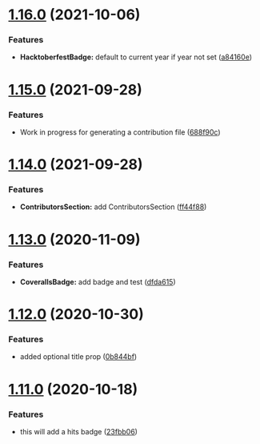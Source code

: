 # [1.16.0](https://github.com/dbartholomae/jsx-readme/compare/v1.15.0...v1.16.0) (2021-10-06)


### Features

* **HacktoberfestBadge:** default to current year if year not set ([a84160e](https://github.com/dbartholomae/jsx-readme/commit/a84160e99f2ce60ccc81461e98d2fdfc0fbf1627))

# [1.15.0](https://github.com/dbartholomae/jsx-readme/compare/v1.14.0...v1.15.0) (2021-09-28)


### Features

* Work in progress for generating a contribution file ([688f90c](https://github.com/dbartholomae/jsx-readme/commit/688f90c728b4c8303ea5aa6f948aa77502088ed3))

# [1.14.0](https://github.com/dbartholomae/jsx-readme/compare/v1.13.0...v1.14.0) (2021-09-28)


### Features

* **ContributorsSection:** add ContributorsSection ([ff44f88](https://github.com/dbartholomae/jsx-readme/commit/ff44f88b076bc75824622a59f6adfa0f7f102e29))

# [1.13.0](https://github.com/dbartholomae/jsx-readme/compare/v1.12.0...v1.13.0) (2020-11-09)


### Features

* **CoverallsBadge:** add badge and test ([dfda615](https://github.com/dbartholomae/jsx-readme/commit/dfda615dc8ecca663a4f95c384ebf4fe9b641c3d))

# [1.12.0](https://github.com/dbartholomae/jsx-readme/compare/v1.11.0...v1.12.0) (2020-10-30)


### Features

* added optional title prop ([0b844bf](https://github.com/dbartholomae/jsx-readme/commit/0b844bf3c77c0f9226a168d1c75afd2dbf22dcba))

# [1.11.0](https://github.com/dbartholomae/jsx-readme/compare/v1.10.0...v1.11.0) (2020-10-18)


### Features

* this will add a hits badge ([23fbb06](https://github.com/dbartholomae/jsx-readme/commit/23fbb0651d0dccf9dcaeb092ce5f234670b15ebb))
